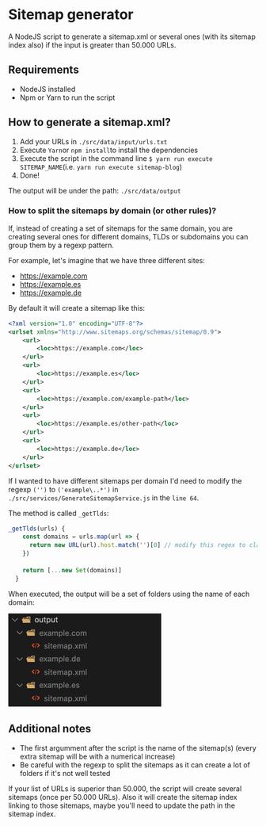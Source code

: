 # Sitemap generator
A NodeJS script to generate a sitemap.xml or several ones (with its sitemap index also) if the input is greater than 50.000 URLs.

## Requirements
* NodeJS installed
* Npm or Yarn to run the script

## How to generate a sitemap.xml?
1. Add your URLs in `./src/data/input/urls.txt`
2. Execute `Yarn`or `npm install`to install the dependencies
3. Execute the script in the command line `$ yarn run execute SITEMAP_NAME`(i.e. `yarn run execute sitemap-blog`)
4. Done!

The output will be under the path: `./src/data/output`

### How to split the sitemaps by domain (or other rules)?
If, instead of creating a set of sitemaps for the same domain, you are creating several ones for different domains, TLDs or subdomains you can group them by a regexp pattern.

For example, let's imagine that we have three different sites:
* https://example.com
* https://example.es
* https://example.de

By default it will create a sitemap like this:

```xml
<?xml version="1.0" encoding="UTF-8"?>
<urlset xmlns="http://www.sitemaps.org/schemas/sitemap/0.9">
	<url>
		<loc>https://example.com</loc>
	</url>
	<url>
		<loc>https://example.es</loc>
	</url>
	<url>
		<loc>https://example.com/example-path</loc>
	</url>
	<url>
		<loc>https://example.es/other-path</loc>
	</url>
	<url>
		<loc>https://example.de</loc>
	</url>
</urlset>
```

If I wanted to have different sitemaps per domain I'd need to modify the regexp `('')` to `('example\..*')` in `./src/services/GenerateSitemapService.js` in the `line 64`. 

The method is called `_getTlds`:
```js
_getTlds(urls) {
    const domains = urls.map(url => {
      return new URL(url).host.match('')[0] // modify this regex to classify the urls in directories
    })

    return [...new Set(domains)]
  }
```

When executed, the output will be a set of folders using the name of each domain:

![Screenshot](multiple-sitemap-example.png)


## Additional notes
* The first argumment after the script is the name of the sitemap(s) (every extra sitemap will be with a numerical increase)
* Be careful with the regexp to split the sitemaps as it can create a lot of folders if it's not well tested

If your list of URLs is superior than 50.000, the script will create several sitemaps (once per 50.000 URLs). Also it will create the sitemap index linking to those sitemaps, maybe you'll need to update the path in the sitemap index.